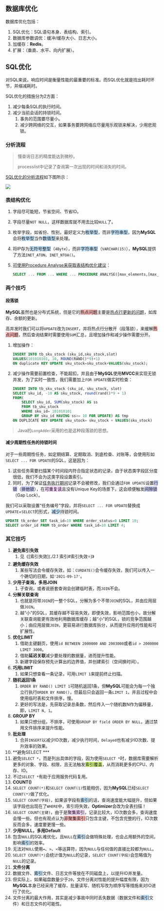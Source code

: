 ## 数据库优化

数据库优化包括：

1. SQL优化：SQL语句本身、表结构、索引。
2. 数据库参数调优：缓冲/缓存大小、日志大小。
3. 加缓存：**Redis**。
4. 扩展：（垂直、水平、向内扩展）。



## SQL优化

对SQL来说，响应时间是衡量性能的最重要的标准。而SQL优化就是找出耗时环节，并缩减耗时。

SQL优化的措施分为2方面：

1. 减少每条SQL的执行时间。
2. 减少当前会话的持锁时间。
    1. 事务的范围要尽量小。
    2. 减少跨网络的交互，如果事务要跨网络应尽量用乐观锁来解决，少用悲观锁。

### 分析流程

> 慢查询日志的精度能达到微秒。
>
> processlist中记录了查询第一次出现的时间和消失的时间。

[SQL优化的分析流程](https://juejin.cn/post/6844903502100037640)如下图所示：

![](../images/7/database_optimization.svg)

### 表结构优化

1. 字段尽可能短，节省空间、节省IO。

2. 字段尽量`NOT NULL`，这样数据库就不用去比较`NULL`了。

3. 枚举字段，如省份、性别，最好定义为<span style=background:#c2e2ff>枚举型</span>，而非<span style=background:#c2e2ff>字符串型</span>，因为**MySQL**会将<span style=background:#c2e2ff>枚举型</span>当作<span style=background:#c2e2ff>数值型</span>来处理。

4. 将IP存为<span style=background:#c2e2ff>无符号整型</span>（`4Byte`），而非<span style=background:#c2e2ff>字符串型</span>（`VARCHAR(15)`），**MySQL**提供了方法`INET_ATON`、`INET_NTOA()`。

5. [可使用Procedure Analyse来获取表结构优化建议](http://www.cnblogs.com/duanxz/p/3968639.html)：

   ```sql
   SELECT ... FROM ... WHERE ... PROCEDURE ANALYSE([max_elements,[max_memory]])
   ```

### 两个技巧

#### 段落锁

**MySQL**虽然也是分布式系统，但是它的<span style=background:#ffb8b8>热点问题</span>主要是[热点行更新的问题](https://www.cnblogs.com/wangiqngpei557/p/11962760.html)，如库存、余额的更新。

高并发时我们可以将`UPDATE`改为`INSERT`，并将热点行分散开（段落锁），来缓解<span style=background:#ffb8b8>热点问题</span>，然后查询结果时需要使用`SUM`汇总，且增加操作和减少操作需要分开。

1. 增加操作：

   ```sql
   INSERT INTO tb_sku_stock (sku_id,sku_stock,slot)
   VALUES(101010101, 10, ROUND(RAND()*9)+1) 
   ON duplicate KEY UPDATE sku_stock=sku_stock+VALUES(sku_stock);
   ```

2. 减少操作需要前置检查，不能超扣，并且由于**MySQL**使用**MVCC**来实现无锁并发，为了实时一致性，我们需要加上`FOR UPDATE`做实时检查：

   ```sql
   INSERT INTO tb_sku_stock (sku_id, sku_stock, slot)
   SELECT sku_id, -10 AS sku_stock, round(rand()*9 + 1)
   FROM(
       SELECT sku_id, SUM(sku_stock) AS ss
       FROM tb_sku_stock
       WHERE sku_id= 101010101
       GROUP BY sku_id HAVING ss>= 10 FOR UPDATE) AS tmp
   ON DUPLICATE KEY UPDATE sku_stock= sku_stock + VALUES(sku_stock)
   ```

> Java的`LongAdder`采用的也是这种段落锁的思想。

#### 减少周期性任务的持锁时间

对于一些周期性任务，如定期结算、定期取消、到底检查、对账等，会使用形如`SELECT ... FOR UPDATE`的SQL，这是因为：

1. 这些任务需要扫描某个时间段内符合指定状态的记录，由于状态类字段区分度很低，我们不会为这类字段设置索引。
2. 同时，为了保证<u>任务执行期间</u>记录不会被修改，我们会通过`FOR UPDATE`设置<span style=background:#c9ccff>行锁</span>（<span style=background:#c9ccff>排他锁</span>），在<span style=background:#f8d2ff>可重复读</span>且没有Unique Key的场景下，这会顺便触发<span style=background:#c9ccff>间隙锁</span>（Gap Lock）。

我们可以采取设置“任务编号”字段，并将`SELECT ... FOR UPDATE`替换成`UPDATE`+`SELECT`的形式，<span style=background:#c2e2ff>减少</span>持锁时间。

```sql
UPDATE tb_order SET task_id=10 WHERE order_status=0 LIMIT 10;
SELECT order_id FROM tb_order WHERE task_id=10 LIMIT 4;
```

### 其它技巧

1. **避免索引失效**
   1. 见《[索引失效](./2.1 索引#索引失效⭐)》
2. **避免缓存失效**
   1. 某些写法会令缓存失效，如：`CURDATE()`会令缓存失效，我们可以传入一个确切的日期，如`'2021-09-17'`。
3. **少用子查询，多用JOIN**
   1. 子查询，或者说嵌套查询会创建临时表，而`JOIN`不会。
4. **分解关联查询**
   1. 也就是将带`JOIN`的一整个SQL，分解为多个不带`JOIN`的SQL，并由应用层做`JOIN`。
   2. 越“小”的SQL，其缓存越不容易失效，即便失效，影响范围也小，故分解关联查询能更有效地利用数据库缓存；越“小”的SQL，锁的竞争范围越小；由应用层做`JOIN`，更容易进行数据库拆分，从而提升应用的性能和可扩展性。
5. **优化LIMIT**
   1. 借助主键翻页，使用`id BETWEEN 2000000 AND 2003000`或者`id > 2000000 LIMIT 3000`。
   1. 借助**延迟关联**减少要处理的数据量，进而提升性能。
   1. 新建字段保存预先计算出的边界值，并创建索引（空间换时间）。
6. **巧用LIMIT**
   1. 如果只想查看一条记录，可用`LIMIT 1`来提前终止扫描。
7. **随机返回1条**
   1. `ORDER BY RAND() LIMIT 1`可随机返回1条，但**MySQL**可能会为每一个独立行执行`ORDER BY RAND()`，但最后只会返回一条`LIMIT 1`，并且过程中会使用临时表和文件排序，慢。
   2. 更好的写法是，先获取记录总条数，然后传入一个随机数N作为偏移量，即，`LIMIT N, 1`。
8. **GROUP BY**
   1. 如果只想分组，不排序，可使用`GROUP BY field ORDER BY NULL`，通过禁用文件排序来提升性能。
9. **批处理**
   1. 合并`INSERT`以减少IO次数，减少执行时间，`Delayed`也有减少IO次数、提升效率的效果。
10. **避免SELECT ***
   1. 避免`SELECT *`，而是列出具体的字段，因为使用`SELECT *`时，数据库需要解析更多的对象、字段、权限，且无法触发<span style=background:#d4fe7f>索引覆盖</span>，从而消耗更多的CPU、内存、IO。
   2. 不过`SELECT *`有助于应用服务代码复用。
11. **COUNT()**
   1. `SELECT COUNT(*)`和`SELECT COUNT(1)`性能相仿，因为**MySQL**已经`SELECT COUNT(*)`做了优化。
   2. `SELECT COUNT(字段)`，如果该字段有<span style=background:#c2e2ff>索引</span>的话，查询速度能大幅提升，但如果该字段也出现在了`WHERE`中，索引将失效，**Optimizer**会改为全表扫描！
   3. `SELECT COUNT(主键)`，由于是<span style=background:#f8d2ff>聚集索引</span>，记录比较大，IO次数会多，查询速度会慢一些。但也有观点认为<span style=background:#ffb8b8>非聚集索引</span>只包含主键，不包含完整的行，IO次数反而会多，速度要更慢一些。
12. **少用NULL，多用Default**
   1. 包含`NULL`的SQL难优化，且`NULL`在<span style=background:#c2e2ff>索引</span>会做特殊处理，也会占用额外的空间，影响<span style=background:#c2e2ff>索引</span>的效率。
   2. 无法对`NULL`使用`=`、`>`、`<`等运算符，因为`NULL`与任何值的直接比较都为`NULL`。
   3. `SELECT COUNT(*)`会统计值为`NULL`的记录，`SELECT COUNT(字段)`会忽略值为`NULL`的记录。
13. **文件分离**
   1. 数据文件、<span style=background:#c2e2ff>索引</span>文件、日志文件等放在不同磁盘上，以提升IO并发量。
   2. 但实际上，如果磁盘数量少于`20`，文件分离对性能的提升幅度有限，因为**MySQL**本身已经采用了缓存、批量读写、随机写改为顺序写等措施来对IO进行了优化。
   3. 文件分离的最大作用，其实是减少事故中同时丢失数据（数据文件和<span style=background:#c2e2ff>索引</span>文件）和日志文件的可能性。

